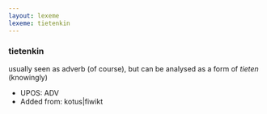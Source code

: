```yaml
---
layout: lexeme
lexeme: tietenkin
---
```


###  tietenkin

usually seen as adverb (of course), but can be analysed as a form of *tieten* (knowingly)
* UPOS:  ADV
* Added from:  kotus|fiwikt

